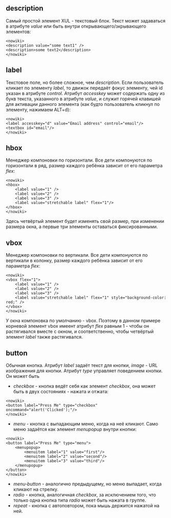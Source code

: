 ## description

Самый простой элемент XUL - текстовый блок. Текст может задаваться в
атрибуте *value* или быть внутри открывающего/зкрывающего элементов:

    <nowiki>
    <description value="some text1" />
    <description>some text2</description>
    </nowiki>

## label

Текстовое поле, но более сложное, чем *description*. Если пользователь
кликает по элементу *label*, то движок передаёт фокус элементу, чей id
указан в атрибуте *control*. Атрибут *accesskey* может содержать одну из
букв текста, указанного в атрибуте *value*, и служит горячей клавишей
для активации данного элемента (как будто пользователь кликнул по
элементу, нажимаем ALT+d):

    <nowiki>
    <label accesskey="d" value="Email address" control="email"/>
    <textbox id="email"/>
    </nowiki>

## hbox

Менеджер компоновки по горизонтали. Все дети компонуются по горизонтали
в ряд, размер каждого ребёнка зависит от его параметра *flex*:

    <nowiki>
    <hbox>
        <label value="1" />
        <label value="2" />
        <label value="3" />
        <label value="stretchable label" flex="1"/>
    </hbox>
    </nowiki>

Здесь четвёртый элемент будет изменять свой размер, при изменении
размера окна, а первые три элементы оставаться фиксированными.

## vbox

Менеджер компоновки по вертикали. Все дети компонуются по вертикали в
колонку, размер каждого ребёнка зависит от его параметра *flex*:

    <nowiki>
    <vbox flex="1">
        <label value="1" />
        <label value="2" />
        <label value="3" />
        <label value="stretchable label" flex="1" style="background-color: red;" />
    </vbox>
    </nowiki>

У окна компоновка по умолчанию - vbox. Поэтому в данном примере корневой
элемент vbox имеент атрибут *flex* равным 1 - чтобы он растягивался
вместе с окном, и соответственно, чтобы четвёртый элемент *label*
также растягивался.

## button

Обычная кнопка. Атрибут *label* задаёт текст для кнопки, *image* - URL
изображения для кнопки. Атрибут *type* управляет поведением кнопки. Он
может быть

  - *checkbox* - кнопка ведёт себя как элемент *checkbox*, она может
    быть в двух состояниях - нажата и отжата:

<!-- end list -->

    <nowiki>
    <button label="Press Me" type="checkbox" oncommand="alert('Clicked');"/>
    </nowiki>

  - *menu* - кнопка с выпадающим меню, когда на неё кликают. Само меню
    задаётся как элемент *menupopup* внутри кнопки:

<!-- end list -->

    <nowiki>
    <button label="Press Me" type="menu">
        <menupopup>
            <menuitem label="1" value="first"/>
            <menuitem label="2" value="second"/>
            <menuitem label="3" value="third"/>
        </menupopup>
    </button>
    </nowiki>

  - *menu-button* - аналогично предыдущему, но меню выпадает, когда
    кликают на стрелку.
  - *radio* - кнопка, аналогичная *checkbox*, за исключением того, что
    только одна кнопка типа *radio* может быть нажата в группе.
  - *repeat* - кнопка с автоповтором, пока мышь держится нажатой на ней.

